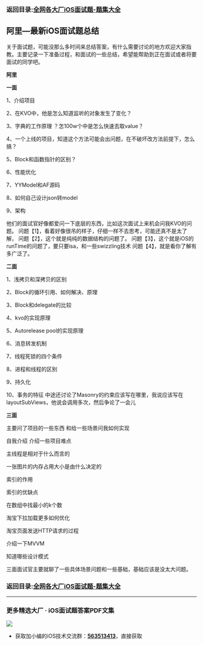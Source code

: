 ### 返回目录:[全网各大厂iOS面试题-题集大全](https://github.com/LGBamboo/iOS-Advanced)

## 阿里—最新iOS面试题总结

关于面试题，可能没那么多时间来总结答案，有什么需要讨论的地方欢迎大家指教。主要记录一下准备过程，和面试的一些总结，希望能帮助到正在面试或者将要面试的同学吧。

**阿里**

**一面**

1、介绍项目

2、在KVO中，他是怎么知道监听的对象发生了变化？

3、字典的工作原理 ？怎100w个中是怎么快速去取value？

4、一个上线的项目，知道这个方法可能会出问题，在不破坏改方法前提下，怎么搞？

5、Block和函数指针的区别？

6、性能优化

7、YYModel和AF源码

8、如何自己设计json转model

9、架构

他们的面试官好像都爱问一下底层的东西，比如这次面试上来机会问我KVO的问题。
问题【1】，看着好像很吊的样子，仔细一样不去思考，可能还真不是太了解，
问题【2】，这个就是纯纯的数据结构的问题了。
问题【3】，这个就是iOS的runTime的问题了，要只要isa，和一些swizzling技术
问题【4】，就是看你了解有多广泛了。

**二面**

1、浅拷贝和深拷贝的区别

2、Block的循环引用、如何解决、原理

3、Block和delegate的比较

4、kvo的实现原理

5、Autorelease pool的实现原理

6、消息转发机制

7、线程死锁的四个条件

8、进程和线程的区别

9、持久化

10、事务的特征
中途还讨论了Masonry的约束应该写在哪里，我说应该写在layoutSubViews，他说会调用多次，然后争论了一会儿

**三面**

主要问了项目的一些东西 和给一些场景问我如何实现

自我介绍 介绍一些项目难点

主线程是相对于什么而言的

一张图片的内存占用大小是由什么决定的

索引的作用

索引的优缺点

在数组中找最小的k个数

淘宝下拉加载更多如何优化

淘宝页面发送HTTP请求的过程

介绍一下MVVM

知道哪些设计模式

三面面试官主要就聊了一些具体场景问题和一些基础，基础应该是没太大问题。

### 返回目录:[全网各大厂iOS面试题-题集大全](https://github.com/LGBamboo/iOS-Advanced)

***
### 更多精选大厂 · iOS面试题答案PDF文集

![](https://upload-images.jianshu.io/upload_images/17495317-e01b6f4e054727b7.png?imageMogr2/auto-orient/strip%7CimageView2/2/w/1240)
* 获取加小编的iOS技术交流群：**[563513413](https://jq.qq.com/?_wv=1027&k=GynQasZN)**，直接获取
